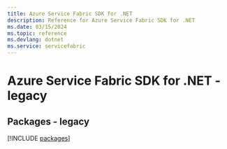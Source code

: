 ```yaml
---
title: Azure Service Fabric SDK for .NET
description: Reference for Azure Service Fabric SDK for .NET
ms.date: 03/15/2024
ms.topic: reference
ms.devlang: dotnet
ms.service: servicefabric
---
```

# Azure Service Fabric SDK for .NET - legacy
## Packages - legacy
[!INCLUDE [packages](service-fabric-index.md)]